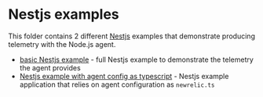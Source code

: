 # Nestjs examples

This folder contains 2 different [Nestjs](https://github.com/nestjs/nest) examples that demonstrate producing telemetry with the Node.js agent.

 * [basic Nestjs example](./nestjs-example) - full Nestjs example to demonstrate the telemetry the agent provides
 * [Nestjs example with agent config as typescript](./nestjs-config-file) - Nestjs example application that relies on agent configuration as `newrelic.ts`
